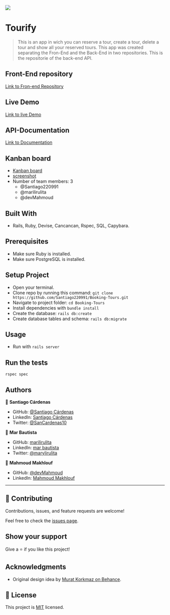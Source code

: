 ![](https://img.shields.io/badge/Microverse-blueviolet)

# Tourify

> This is an app in wich you can reserve a tour, create a tour, delete a tour and show all your reserved tours. This app was created separating the Fron-End and the Back-End in two repositories. This is the repositorie of the back-end API.

## Front-End repository

[Link to Fron-end Repository](https://github.com/Santiago220991/Booking-Tours-Front-End)

## Live Demo

[Link to live Demo](https://tourify-app.netlify.app)

## API-Documentation

[Link to Documentation](https://tourify-app.herokuapp.com/api-docs/index.html)

## Kanban board
- [Kanban board](https://github.com/Santiago220991/Booking-Tours/projects/1)
- [screenshot](https://user-images.githubusercontent.com/98363075/190238874-d15da8c9-42e7-484e-add3-57b577355800.png)
- Number of team members: 3
  - @Santiago220991 
  - @marilirulita
  - @devMahmoud

## Built With

- Rails, Ruby, Devise, Cancancan, Rspec, SQL, Capybara.

## Prerequisites
- Make sure Ruby is installed.
- Make sure PostgreSQL is installed.

## Setup Project
- Open your terminal.
- Clone repo by running this command: `git clone https://github.com/Santiago220991/Booking-Tours.git`
- Navigate to project folder: `cd Booking-Tours`
- Install dependencies with `bundle install`
- Create the database: `rails db:create`
- Create database tables and schema: `rails db:migrate`

## Usage
- Run with `rails server`

## Run the tests
`rspec spec`

## Authors

👤 **Santiago Cárdenas**

- GitHub: [@Santiago Cárdenas](https://github.com/Santiago220991)
- LinkedIn: [Santiago Cárdenas](https://www.linkedin.com/in/alexandersantiagocardenas/)
- Twitter: [@SanCardenas10](https://twitter.com/SanCardenas10)


👤 **Mar Bautista**

- GitHub: [marilirulita](https://github.com/marilirulita)
- LinkedIn: [mar bautista](https://www.linkedin.com/in/marbautista/)
- Twitter: [@marylirulita](https://twitter.com/marylirulita)

👤 **Mahmoud Makhlouf**

- GitHub: [@devMahmoud](https://github.com/devMahmoud)
- LinkedIn: [Mahmoud Makhlouf](https://www.linkedin.com/in/mahmoud-abdelkader-makhlouf/)

---

## 🤝 Contributing

Contributions, issues, and feature requests are welcome!

Feel free to check the [issues page](https://github.com/Santiago220991/Booking-Tours/issues).

## Show your support

Give a ⭐️ if you like this project!

## Acknowledgments

- Original design idea by [Murat Korkmaz on Behance](https://www.behance.net/gallery/26425031/Vespa-Responsive-Redesign).

## 📝 License

This project is [MIT](./MIT.md) licensed.